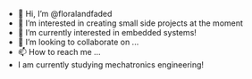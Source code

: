 - 👋 Hi, I’m @floralandfaded
- 👀 I’m interested in creating small side projects at the moment
- 🌱 I’m currently interested in embedded systems!
- 💞️ I’m looking to collaborate on ...
- 📫 How to reach me ...
- I am currently studying mechatronics engineering!

<!---
floralandfaded/floralandfaded is a ✨ special ✨ repository because its `README.md` (this file) appears on your GitHub profile.
You can click the Preview link to take a look at your changes.
--->
